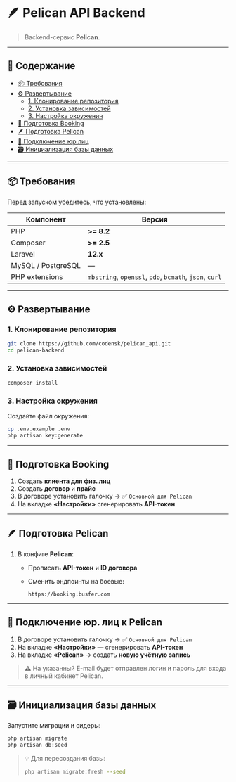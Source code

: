 # 🪶 Pelican API Backend

> Backend-сервис **Pelican**.  

---

## 📑 Содержание

- [📦 Требования](#-требования)
- [⚙️ Развертывание](#️-развертывание)
    - [1. Клонирование репозитория](#1-клонирование-репозитория)
    - [2. Установка зависимостей](#2-установка-зависимостей)
    - [3. Настройка окружения](#3-настройка-окружения)
- [🧩 Подготовка Booking](#-подготовка-booking)
- [🪶 Подготовка Pelican](#-подготовка-pelican)
- [🏢 Подключение юр лиц](#-подключение-юр-лиц)
- [🗃️ Инициализация базы данных](#️-инициализация-базы-данных)

---

## 📦 Требования

Перед запуском убедитесь, что установлены:

| Компонент | Версия |
|------------|---------|
| PHP | **>= 8.2** |
| Composer | **>= 2.5** |
| Laravel | **12.x** |
| MySQL / PostgreSQL | — |
| PHP extensions | `mbstring`, `openssl`, `pdo`, `bcmath`, `json`, `curl` |

---

## ⚙️ Развертывание

### 1. Клонирование репозитория

```bash
git clone https://github.com/codensk/pelican_api.git
cd pelican-backend
```

### 2. Установка зависимостей

```bash
composer install
```

### 3. Настройка окружения

Создайте файл окружения:

```bash
cp .env.example .env
php artisan key:generate
```

---

## 🧩 Подготовка Booking

1. Создать **клиента для физ. лиц**
2. Создать **договор** и **прайс**
3. В договоре установить галочку → ✅ `Основной для Pelican`
4. На вкладке **«Настройки»** сгенерировать **API-токен**

---

## 🪶 Подготовка Pelican

1. В конфиге **Pelican**:
    - Прописать **API-токен** и **ID договора**
    - Сменить эндпоинты на боевые:

      ```
      https://booking.busfer.com
      ```

---

## 🏢 Подключение юр. лиц к Pelican

1. В договоре установить галочку → ✅ `Основной для Pelican`
2. На вкладке **«Настройки»** — сгенерировать **API-токен**
3. На вкладке **«Pelican»** → создать **новую учётную запись**

> ⚠️ На указанный E-mail будет отправлен логин и пароль для входа в личный кабинет Pelican.

---

## 🗃️ Инициализация базы данных

Запустите миграции и сидеры:

```bash
php artisan migrate
php artisan db:seed
```

> 💡 Для пересоздания базы:
> ```bash
> php artisan migrate:fresh --seed
> ```
